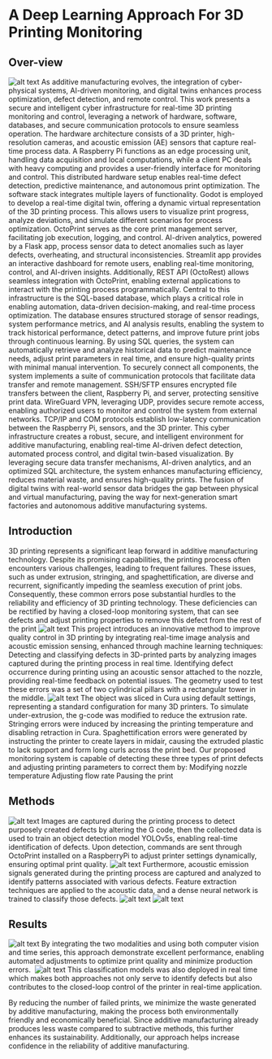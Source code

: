 # A Deep Learning Approach For 3D Printing Monitoring
## Over-view
![alt text](image-1.png)
As additive manufacturing evolves, the integration of cyber-physical systems, AI-driven monitoring, and digital twins enhances process optimization, defect detection, and remote control. This work presents a secure and intelligent cyber infrastructure for real-time 3D printing monitoring and control, leveraging a network of hardware, software, databases, and secure communication protocols to ensure seamless operation.
The hardware architecture consists of a 3D printer, high-resolution cameras, and acoustic emission (AE) sensors that capture real-time process data. A Raspberry Pi functions as an edge processing unit, handling data acquisition and local computations, while a client PC deals with heavy computing and provides a user-friendly interface for monitoring and control. This distributed hardware setup enables real-time defect detection, predictive maintenance, and autonomous print optimization.
The software stack integrates multiple layers of functionality. Godot is employed to develop a real-time digital twin, offering a dynamic virtual representation of the 3D printing process. This allows users to visualize print progress, analyze deviations, and simulate different scenarios for process optimization. OctoPrint serves as the core print management server, facilitating job execution, logging, and control. AI-driven analytics, powered by a Flask app, process sensor data to detect anomalies such as layer defects, overheating, and structural inconsistencies. Streamlit app provides an interactive dashboard for remote users, enabling real-time monitoring, control, and AI-driven insights. Additionally, REST API (OctoRest) allows seamless integration with OctoPrint, enabling external applications to interact with the printing process programmatically.
Central to this infrastructure is the SQL-based database, which plays a critical role in enabling automation, data-driven decision-making, and real-time process optimization. The database ensures structured storage of sensor readings, system performance metrics, and AI analysis results, enabling the system to track historical performance, detect patterns, and improve future print jobs through continuous learning. By using SQL queries, the system can automatically retrieve and analyze historical data to predict maintenance needs, adjust print parameters in real time, and ensure high-quality prints with minimal manual intervention.
To securely connect all components, the system implements a suite of communication protocols that facilitate data transfer and remote management. SSH/SFTP ensures encrypted file transfers between the client, Raspberry Pi, and server, protecting sensitive print data. WireGuard VPN, leveraging UDP, provides secure remote access, enabling authorized users to monitor and control the system from external networks. TCP/IP and COM protocols establish low-latency communication between the Raspberry Pi, sensors, and the 3D printer. 
This cyber infrastructure creates a robust, secure, and intelligent environment for additive manufacturing, enabling real-time AI-driven defect detection, automated process control, and digital twin-based visualization. By leveraging secure data transfer mechanisms, AI-driven analytics, and an optimized SQL architecture, the system enhances manufacturing efficiency, reduces material waste, and ensures high-quality prints. The fusion of digital twins with real-world sensor data bridges the gap between physical and virtual manufacturing, paving the way for next-generation smart factories and autonomous additive manufacturing systems.

## Introduction
3D printing represents a significant leap forward in additive manufacturing technology. Despite its promising capabilities, the printing process often encounters various challenges, leading to frequent failures. These issues, such as under extrusion, stringing, and spaghettification, are diverse and recurrent, significantly impeding the seamless execution of print jobs. Consequently, these common errors pose substantial hurdles to the reliability and efficiency of 3D printing technology. These deficiencies can be rectified by having a closed-loop monitoring system, that can see defects and adjust printing properties to remove this defect from the rest of the print
![alt text](image-2.png)
This project introduces an innovative method to improve quality control in 3D printing by integrating real-time image analysis and acoustic emission sensing, enhanced through machine learning techniques:
Detecting and classifying defects in 3D-printed parts by analyzing images captured during the printing process in real time.
Identifying defect occurrence during printing using an acoustic sensor attached to the nozzle, providing real-time feedback on potential issues.
The geometry used to test these errors was a set of two cylindrical pillars with a rectangular tower in the middle.
![alt text](image-3.png)
The object was sliced in Cura using default settings, representing a standard configuration for many 3D printers. 
To simulate under-extrusion, the g-code was modified to reduce the extrusion rate. 
Stringing errors were induced by increasing the printing temperature and disabling retraction in Cura. 
Spaghettification errors were generated by instructing the printer to create layers in midair, causing the extruded plastic to lack support and form long curls across the print bed. 
Our proposed monitoring system is capable of detecting these three types of print defects and adjusting printing parameters to correct them by:
Modifying nozzle temperature
Adjusting flow rate
Pausing the print
## Methods
![alt text](image-4.png)
Images are captured during the printing process to detect purposely created defects by altering the G code, then the collected data is used to train an object detection model YOLOv5s, enabling real-time identification of defects. Upon detection, commands are sent through OctoPrint installed on a RaspberryPi to adjust printer settings dynamically, ensuring optimal print quality.
![alt text](image-5.png)
Furthermore, acoustic emission signals generated during the printing process are captured and analyzed to identify patterns associated with various defects. Feature extraction techniques are applied to the acoustic data, and a dense neural network is trained to classify those defects.
![alt text](image-6.png)
![alt text](image-7.png)
## Results
![alt text](image-8.png)
By integrating the two modalities and using both computer vision and time series, this approach demonstrate excellent performance, enabling automated adjustments to optimize print quality and minimize production errors. 
![alt text](image-9.png)
This classification models was also deployed in real time which makes both approaches not only serve to identify defects but also contributes to the closed-loop control of the printer in real-time application.

By reducing the number of failed prints, we minimize the waste generated by additive manufacturing, making the process both environmentally friendly and economically beneficial. Since additive manufacturing already produces less waste compared to subtractive methods, this further enhances its sustainability. Additionally, our approach helps increase confidence in the reliability of additive manufacturing.
